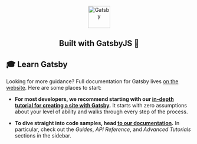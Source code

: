 <p align="center">
  <img alt="Gatsby" src="/images/svg/logo.svg" width="60" />
  <h2 align="center">
    Built with GatsbyJS 🚀
  </h2>
</p>


## 🎓 Learn Gatsby

Looking for more guidance? Full documentation for Gatsby lives [on the website](https://www.gatsbyjs.org/). Here are some places to start:

-   **For most developers, we recommend starting with our [in-depth tutorial for creating a site with Gatsby](https://www.gatsbyjs.org/tutorial/).** It starts with zero assumptions about your level of ability and walks through every step of the process.

-   **To dive straight into code samples, head [to our documentation](https://www.gatsbyjs.org/docs/).** In particular, check out the _Guides_, _API Reference_, and _Advanced Tutorials_ sections in the sidebar.
